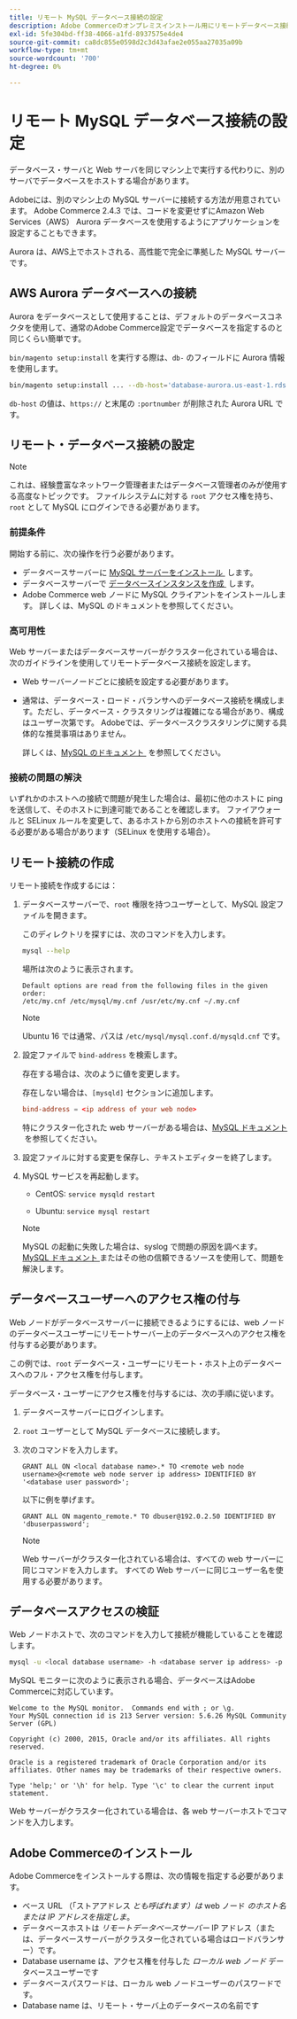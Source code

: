```yaml
---
title: リモート MySQL データベース接続の設定
description: Adobe Commerceのオンプレミスインストール用にリモートデータベース接続を設定するには、次の手順に従います。
exl-id: 5fe304bd-ff38-4066-a1fd-8937575e4de4
source-git-commit: ca8dc855e0598d2c3d43afae2e055aa27035a09b
workflow-type: tm+mt
source-wordcount: '700'
ht-degree: 0%

---
```


# リモート MySQL データベース接続の設定

データベース・サーバと Web サーバを同じマシン上で実行する代わりに、別のサーバでデータベースをホストする場合があります。

Adobeには、別のマシン上の MySQL サーバーに接続する方法が用意されています。 Adobe Commerce 2.4.3 では、コードを変更せずにAmazon Web Services（AWS） Aurora データベースを使用するようにアプリケーションを設定することもできます。

Aurora は、AWS上でホストされる、高性能で完全に準拠した MySQL サーバーです。

## AWS Aurora データベースへの接続

Aurora をデータベースとして使用することは、デフォルトのデータベースコネクタを使用して、通常のAdobe Commerce設定でデータベースを指定するのと同じくらい簡単です。

`bin/magento setup:install` を実行する際は、`db-` のフィールドに Aurora 情報を使用します。

```bash
bin/magento setup:install ... --db-host='database-aurora.us-east-1.rds.amazonaws.com' --db-name='magento2' --db-user='username' --db-password='password' ...
```

`db-host` の値は、`https://` と末尾の `:portnumber` が削除された Aurora URL です。

## リモート・データベース接続の設定

>[!NOTE]
>
>これは、経験豊富なネットワーク管理者またはデータベース管理者のみが使用する高度なトピックです。 ファイルシステムに対する `root` アクセス権を持ち、`root` として MySQL にログインできる必要があります。

### 前提条件

開始する前に、次の操作を行う必要があります。

* データベースサーバーに [MySQL サーバーをインストール &#x200B;](mysql.md) します。
* データベースサーバーで [&#x200B; データベースインスタンスを作成 &#x200B;](mysql.md#configuring-the-database-instance) します。
* Adobe Commerce web ノードに MySQL クライアントをインストールします。 詳しくは、MySQL のドキュメントを参照してください。

### 高可用性

Web サーバーまたはデータベースサーバーがクラスター化されている場合は、次のガイドラインを使用してリモートデータベース接続を設定します。

* Web サーバーノードごとに接続を設定する必要があります。
* 通常は、データベース・ロード・バランサへのデータベース接続を構成します。ただし、データベース・クラスタリングは複雑になる場合があり、構成はユーザー次第です。 Adobeでは、データベースクラスタリングに関する具体的な推奨事項はありません。

  詳しくは、[MySQL のドキュメント &#x200B;](https://dev.mysql.com/doc/refman/5.6/en/mysql-cluster.html) を参照してください。

### 接続の問題の解決

いずれかのホストへの接続で問題が発生した場合は、最初に他のホストに ping を送信して、そのホストに到達可能であることを確認します。 ファイアウォールと SELinux ルールを変更して、あるホストから別のホストへの接続を許可する必要がある場合があります（SELinux を使用する場合）。

## リモート接続の作成

リモート接続を作成するには：

1. データベースサーバーで、`root` 権限を持つユーザーとして、MySQL 設定ファイルを開きます。

   このディレクトリを探すには、次のコマンドを入力します。

   ```bash
   mysql --help
   ```

   場所は次のように表示されます。

   ```
   Default options are read from the following files in the given order:
   /etc/my.cnf /etc/mysql/my.cnf /usr/etc/my.cnf ~/.my.cnf
   ```

   >[!NOTE]
   >
   >Ubuntu 16 では通常、パスは `/etc/mysql/mysql.conf.d/mysqld.cnf` です。

1. 設定ファイルで `bind-address` を検索します。

   存在する場合は、次のように値を変更します。

   存在しない場合は、`[mysqld]` セクションに追加します。

   ```conf
   bind-address = <ip address of your web node>
   ```

   特にクラスター化された web サーバーがある場合は、[MySQL ドキュメント &#x200B;](https://dev.mysql.com/doc/refman/5.6/en/server-options.html) を参照してください。

1. 設定ファイルに対する変更を保存し、テキストエディターを終了します。
1. MySQL サービスを再起動します。

   * CentOS: `service mysqld restart`

   * Ubuntu: `service mysql restart`

   >[!NOTE]
   >
   >MySQL の起動に失敗した場合は、syslog で問題の原因を調べます。 [MySQL ドキュメント &#x200B;](https://dev.mysql.com/doc/refman/5.6/en/server-options.html#option_mysqld_bind-address) またはその他の信頼できるソースを使用して、問題を解決します。

## データベースユーザーへのアクセス権の付与

Web ノードがデータベースサーバーに接続できるようにするには、web ノードのデータベースユーザーにリモートサーバー上のデータベースへのアクセス権を付与する必要があります。

この例では、`root` データベース・ユーザーにリモート・ホスト上のデータベースへのフル・アクセス権を付与します。

データベース・ユーザーにアクセス権を付与するには、次の手順に従います。

1. データベースサーバーにログインします。
1. `root` ユーザーとして MySQL データベースに接続します。
1. 次のコマンドを入力します。

   ```shell
   GRANT ALL ON <local database name>.* TO <remote web node username>@<remote web node server ip address> IDENTIFIED BY '<database user password>';
   ```

   以下に例を挙げます。

   ```shell
   GRANT ALL ON magento_remote.* TO dbuser@192.0.2.50 IDENTIFIED BY 'dbuserpassword';
   ```

   >[!NOTE]
   >
   >Web サーバーがクラスター化されている場合は、すべての web サーバーに同じコマンドを入力します。 すべての Web サーバーに同じユーザー名を使用する必要があります。

## データベースアクセスの検証

Web ノードホストで、次のコマンドを入力して接続が機能していることを確認します。

```bash
mysql -u <local database username> -h <database server ip address> -p
```

MySQL モニターに次のように表示される場合、データベースはAdobe Commerceに対応しています。

```
Welcome to the MySQL monitor.  Commands end with ; or \g.
Your MySQL connection id is 213 Server version: 5.6.26 MySQL Community Server (GPL)

Copyright (c) 2000, 2015, Oracle and/or its affiliates. All rights reserved.

Oracle is a registered trademark of Oracle Corporation and/or its affiliates. Other names may be trademarks of their respective owners.

Type 'help;' or '\h' for help. Type '\c' to clear the current input statement.
```

Web サーバーがクラスター化されている場合は、各 web サーバーホストでコマンドを入力します。

## Adobe Commerceのインストール

Adobe Commerceをインストールする際は、次の情報を指定する必要があります。

* ベース URL （「ストアアドレス *とも呼ばれます）は* web ノード *のホスト名または IP アドレスを指定しま*。
* データベースホストは *リモートデータベースサーバー* IP アドレス（または、データベースサーバーがクラスター化されている場合はロードバランサー）です。
* Database username は、アクセス権を付与した *ローカル web ノード* データベースユーザーです
* データベースパスワードは、ローカル web ノードユーザーのパスワードです。
* Database name は、リモート・サーバ上のデータベースの名前です
